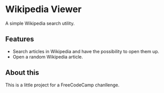 # Wikipedia Viewer

A simple Wikipedia search utility.

## Features

- Search articles in Wikipedia and have the possibility to open them up.
- Open a random Wikipedia article.

## About this

This is a little project for a FreeCodeCamp chanllenge.
